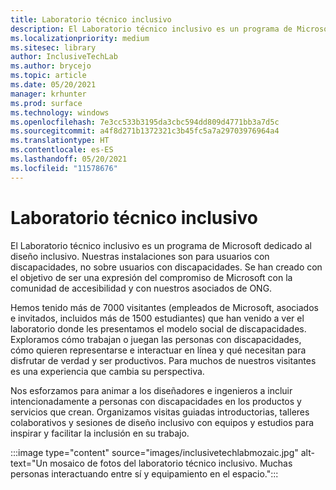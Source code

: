 ```yaml
---
title: Laboratorio técnico inclusivo
description: El Laboratorio técnico inclusivo es un programa de Microsoft dedicado al diseño inclusivo.
ms.localizationpriority: medium
ms.sitesec: library
author: InclusiveTechLab
ms.author: brycejo
ms.topic: article
ms.date: 05/20/2021
manager: krhunter
ms.prod: surface
ms.technology: windows
ms.openlocfilehash: 7e3cc533b3195da3cbc594dd809d4771bb3a7d5c
ms.sourcegitcommit: a4f8d271b1372321c3b45fc5a7a29703976964a4
ms.translationtype: HT
ms.contentlocale: es-ES
ms.lasthandoff: 05/20/2021
ms.locfileid: "11578676"
---
```

# <a name="inclusive-tech-lab"></a>Laboratorio técnico inclusivo

El Laboratorio técnico inclusivo es un programa de Microsoft dedicado al diseño inclusivo. Nuestras instalaciones son para usuarios con discapacidades, no sobre usuarios con discapacidades. Se han creado con el objetivo de ser una expresión del compromiso de Microsoft con la comunidad de accesibilidad y con nuestros asociados de ONG.

Hemos tenido más de 7000 visitantes (empleados de Microsoft, asociados e invitados, incluidos más de 1500 estudiantes) que han venido a ver el laboratorio donde les presentamos el modelo social de discapacidades. Exploramos cómo trabajan o juegan las personas con discapacidades, cómo quieren representarse e interactuar en línea y qué necesitan para disfrutar de verdad y ser productivos. Para muchos de nuestros visitantes es una experiencia que cambia su perspectiva.

Nos esforzamos para animar a los diseñadores e ingenieros a incluir intencionadamente a personas con discapacidades en los productos y servicios que crean. Organizamos visitas guiadas introductorias, talleres colaborativos y sesiones de diseño inclusivo con equipos y estudios para inspirar y facilitar la inclusión en su trabajo.

:::image type="content" source="images/inclusivetechlabmozaic.jpg" alt-text="Un mosaico de fotos del laboratorio técnico inclusivo. Muchas personas interactuando entre sí y equipamiento en el espacio.":::